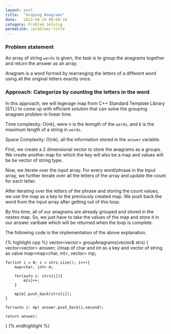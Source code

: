 ```yaml
---
layout: post
title:  "Groping Anagrams"
date:   2022-04-29 00:00:10
category: Problem Solving
permalink: /problem/:title
---
```

### Problem statement

An array of string `words` is given, the task is to group the anagrams together and return the answer as an array.

Anagram is a word formed by rearranging the letters of a different word using all the original letters exactly once.


### Approach: Categorize by counting the letters in the word

In this approach, we will legerage map from C++ Standard Template Library (STL) to come up with efficient solution that can solve the grouping anagram problem in linear time. 

Time complexity: O(nk), were n is the lenngth of the `words`, and k is the maximum length of a string in `words`.

Space Complexity: O(nk), all the information stored in the `answer` variable.


First, we create a 2 dimensional vector to store the anagrams as a groups. We create another map for which the key will also be a map and values will be be vector of string type. 

Now, we iterate over the input array. For every word/phrase in the input array, we further iterate over all the letters of the array and update the count for each letter.

After iterating over the letters of the phrase and storing the count values, we use the map as a key to the previously created map. We push back the word from the input array after getting out of this loop.

By this time, all of our anagrams are already grouped and stored in the nestes map. So, we just have to take the values of the map and store it in our answer varibale which will be returned when the loop is complete.

The following code is the implementation of the above explanation.


{% highlight cpp %}
vector<vector<string>> groupAnagrams(vector<string>& strs) {
    vector<vector<string>> answer;
    //map of char and int as a key and vector of string as value
    map<map<char, int>, vector<string>> mp;
    
    for(int i = 0; i < strs.size(); i++){
        map<char, int> m;
        
        for(auto s: strs[i]){
            m[s]++;
        }
        
        mp[m].push_back(strs[i]);
    }
    
    for(auto i: mp) answer.push_back(i.second);
    
    return answer;
}
{% endhighlight %}